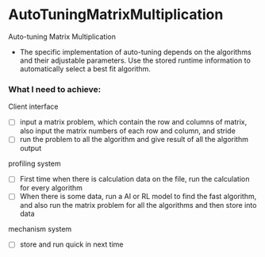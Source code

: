 # AutoTuningMatrixMultiplication
Auto-tuning Matrix Multiplication 
- The specific implementation of auto-tuning depends on the algorithms and their adjustable parameters. Use the stored runtime information to automatically select a best fit algorithm.

### What I need to achieve:
Client interface
- [ ] input a matrix problem, which contain the row and columns of matrix, also input the matrix numbers of each row and column, and stride
- [ ] run the problem to all the algorithm and give result of all the algorithm output

profiling system
- [ ] First time when there is calculation data on the file, run the calculation for every algorithm
- [ ] When there is some data, run a AI or RL model to find the fast algorithm, and also run the matrix problem for all the algorithms and then store into data

mechanism system
- [ ] store and run quick in next time